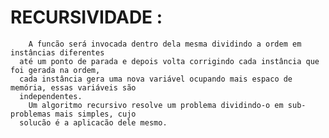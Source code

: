 # RECURSIVIDADE : 
		A funcão será invocada dentro dela mesma dividindo a ordem em instâncias diferentes
	  até um ponto de parada e depois volta corrigindo cada instância que foi gerada na ordem,
	  cada instância gera uma nova variável ocupando mais espaco de memória, essas variáveis são
	  independentes.
	    Um algoritmo recursivo resolve um problema dividindo-o em sub-problemas mais simples, cujo
	  solucão é a aplicacão dele mesmo.